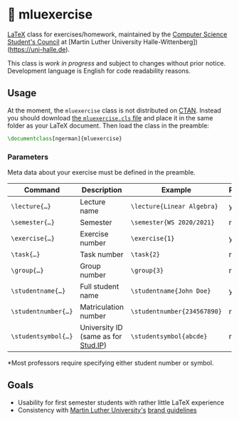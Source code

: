 # 📄 mluexercise

[LaTeX](https://www.latex-project.org/) class for exercises/homework, maintained by the [Computer Science Student's Council](https://fachschaft.mathinf.uni-halle.de) at [Martin Luther University Halle-Wittenberg])(https://uni-halle.de).

This class is _work in progress_ and subject to changes without prior notice. Development language is English for code readability reasons.

## Usage

At the moment, the `mluexercise` class is not distributed on [CTAN](https://ctan.org/).
Instead you should download [the `mluexercise.cls` file](mluexercise.cls) and place it in the same folder as your LaTeX document.
Then load the class in the preamble:

```tex
\documentclass[ngerman]{mluexercise}
```

### Parameters

Meta data about your exercise must be defined in the preamble.

| Command | Description | Example | Required |
| --- | --- | --- | --- |
| `\lecture{…}` | Lecture name | `\lecture{Linear Algebra}` | yes |
| `\semester{…}` | Semester | `\semester{WS 2020/2021}` | no |
| `\exercise{…}` | Exercise number | `\exercise{1}` | yes |
| `\task{…}` | Task number | `\task{2}` | no |
| `\group{…}` | Group number | `\group{3}` | no |
| `\studentname{…}` | Full student name | `\studentname{John Doe}` | yes |
| `\studentnumber{…}` | Matriculation number | `\studentnumber{234567890}` | no* |
| `\studentsymbol{…}` | University ID (same as for [Stud.IP](https://studip.uni-halle.de)) | `\studentsymbol{abcde}` | no* |

*Most professors require specifying either student number or symbol.

## Goals

* Usability for first semester students with rather little LaTeX experience
* Consistency with [Martin Luther University's](https://uni-halle.de/) [brand guidelines](https://www.pr.uni-halle.de/download/logo/)